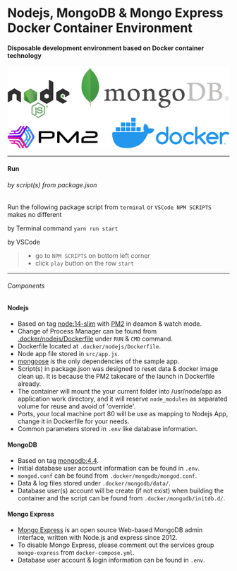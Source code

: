 # Nodejs, MongoDB & Mongo Express Docker Container Environment
#### Disposable development environment based on Docker container technology

![](../logo-nodejs-mongodb-pm2-docker.png)

---

#### Run
###### by script(s) from package.json
Run the following package script from `terminal` or `VSCode NPM SCRIPTS` makes no different

by Terminal command
`yarn run start`

by VSCode
> - go to `NPM SCRIPTS` on bottom left corner
> - click `play` button on the row `start`

---

###### Components
#### Nodejs
- Based on tag [node:14-slim](https://hub.docker.com/_/node?tab=tags&page=1&ordering=last_updated&name=14-slim "14-slim") with [PM2](https://pm2.keymetrics.io/) in deamon & watch mode.
- Change of Process Manager can be found from [.docker/nodejs/Dockerfile](.docker/nodejs/Dockerfile "nodejs-mongo-mongoexpress/.docker/nodejs/Dockerfile") under `RUN` & `CMD` command.
- Dockerfile located at `.docker/nodejs/Dockerfile`.
- Node app file stored in `src/app.js`.
- [mongoose](https://mongoosejs.com/) is the only dependencies of the sample app.
- Script(s) in package.json was designed to reset data & docker image clean up. It is because the PM2 takecare of the launch in Dockerfile already.
- The container will mount the your current folder into /usr/node/app as application work directory, and it will reserve `node_modules` as separated volume for reuse and avoid of 'override'.
- Ports, your local machine port 80 will be use as mapping to Nodejs App, change it in Dockerfile for your needs.
- Common parameters stored in `.env` like database information.

#### MongoDB
- Based on tag [mongodb:4.4](https://hub.docker.com/layers/mongo/library/mongo/4.4/images/sha256-8f2c9016beb50c2972e54c732d8dc24fb332360104b9e71767af9c4e71c1348e?context=explore).
- Initial database user account information can be found in `.env`.
- `mongod.conf` can be found from `.docker/mongodb/mongod.conf`.
- Data & log files stored under `.docker/mongodb/data/`.
- Database user(s) account will be create (if not exist) when building the container and the script can be found from `.docker/mongodb/initdb.d/`.

#### Mongo Express
- [Mongo Express](https://github.com/mongo-express) is an open source Web-based MongoDB admin interface, written with Node.js and express since 2012.
- To disable Mongo Express, please comment out the services group `mongo-express` from `docker-compose.yml`.
- Database user account & login information can be found in `.env`.
